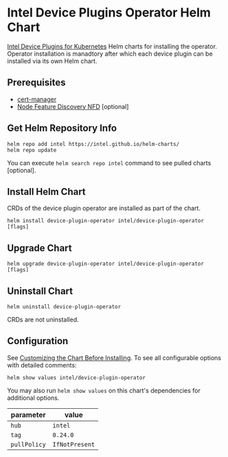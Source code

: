# Intel Device Plugins Operator Helm Chart

[Intel Device Plugins for Kubernetes](https://github.com/intel/intel-device-plugins-for-kubernetes) Helm charts for installing the operator. Operator installation is manadtory after which each device plugin can be installed via its own Helm chart.
## Prerequisites
- [cert-manager](https://cert-manager.io/docs/installation/helm)
- [Node Feature Discovery NFD](https://kubernetes-sigs.github.io/node-feature-discovery/master/get-started/deployment-and-usage.html) [optional]

## Get Helm Repository Info
```
helm repo add intel https://intel.github.io/helm-charts/
helm repo update
```

You can execute `helm search repo intel` command to see pulled charts [optional].

## Install Helm Chart
CRDs of the device plugin operator are installed as part of the chart. 

```
helm install device-plugin-operator intel/device-plugin-operator [flags] 
```

## Upgrade Chart
```
helm upgrade device-plugin-operator intel/device-plugin-operator [flags]
```

## Uninstall Chart
```
helm uninstall device-plugin-operator
```
CRDs are not uninstalled.

## Configuration
See [Customizing the Chart Before Installing](https://helm.sh/docs/intro/using_helm/#customizing-the-chart-before-installing). To see all configurable options with detailed comments:

```console
helm show values intel/device-plugin-operator
```

You may also run `helm show values` on this chart's dependencies for additional options.

|parameter| value |
|---------|-----------|
| `hub` | `intel` |
| `tag` | `0.24.0` |
| `pullPolicy` | `IfNotPresent` |
